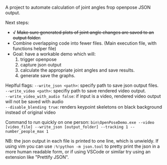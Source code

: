 A project to automate calculation of joint angles frop openpose JSON output. 

Next steps:

  - √ ~~Make sure generated plots of joint angle changes are saved to an output folder.~~
  - Combine overlapping code into fewer files. (Main execution file, with functions helper file)
  - Goal: have a workable demo which will:
      1. trigger openpose
      2. capture json output
      3. calculate the appropriate joint angles and save results.
      4. generate save the graphs.

Heplful flags:
  `--write_json <path>`: specify path to save json output files.  
  `--write_video <path>`: specifiy path to save rendered video output.  
  `--write_video_with_audio false`: if input is a video, rendered video output will not be saved with audio  
  `--disable_blending true`: renders keypoint skeletons on black background instead of original video  

Command to run quickly on one person:
`bin\OpenPoseDemo.exe --video [video_file] --write_json [output_folder] --tracking 1 --number_people_max 1`

NB: the json output in each file is printed to one line, which is unwieldy.
  If using vim you can use `:%!python -m json.tool` to pretty print the json
  in a more human readable form, or if using VSCode or similar try using an
  extension like "Prettify JSON".

